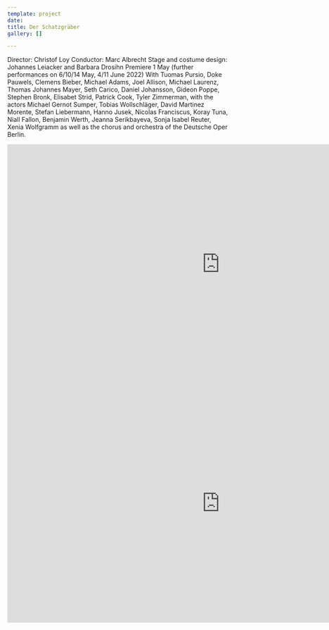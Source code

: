 ```yaml
---
template: project
date: 
title: Der Schatzgräber
gallery: []

---
```

Director: Christof Loy Conductor: Marc Albrecht Stage and costume design: Johannes Leiacker and Barbara Drosihn Premiere 1 May (further performances on 6/10/14 May, 4/11 June 2022) With Tuomas Pursio, Doke Pauwels, Clemens Bieber, Michael Adams, Joel Allison, Michael Laurenz, Thomas Johannes Mayer, Seth Carico, Daniel Johansson, Gideon Poppe, Stephen Bronk, Elisabet Strid, Patrick Cook, Tyler Zimmerman, with the actors Michael Gernot Sumper, Tobias Wollschläger, David Martinez Morente, Stefan Liebermann, Hanno Jusek, Nicolas Franciscus, Koray Tuna, Niall Fallon, Benjamin Werth, Jeanna Serikbayeva, Sonja Isabel Reuter, Xenia Wolfgramm as well as the chorus and orchestra of the Deutsche Oper Berlin.

<iframe width="966" height="543" src="https://www.youtube.com/embed/mopE371Ijlw" title="Franz Schreker: DER SCHATZGRÄBER (Audience reactions)" frameborder="0" allow="accelerometer; autoplay; clipboard-write; encrypted-media; gyroscope; picture-in-picture" allowfullscreen></iframe>

<iframe width="966" height="543" src="https://www.youtube.com/embed/s8oduy5ohJs" title="Franz Schreker: DER SCHATZGRÄBER (Making-of)" frameborder="0" allow="accelerometer; autoplay; clipboard-write; encrypted-media; gyroscope; picture-in-picture" allowfullscreen></iframe>
